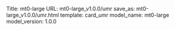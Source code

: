 Title: mt0-large
URL: mt0-large_v1.0.0/umr
save_as: mt0-large_v1.0.0/umr.html
template: card_umr
model_name: mt0-large
model_version: 1.0.0

